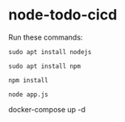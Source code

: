 # node-todo-cicd

Run these commands:


`sudo apt install nodejs`


`sudo apt install npm`


`npm install`

`node app.js`

docker-compose up -d

